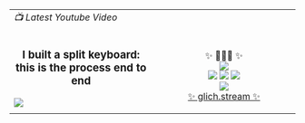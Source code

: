 <html>
  <body>
    <table width="100%">
      <tr>
        <td><i>📺 Latest Youtube Video</i></td>
        <td></td>
      </tr>
      <tr>
        <td width="50%">
          <!-- VIDEO_TITLE::START -->
          <h3 id="latest_video_title" align="center">I built a split keyboard: this is the process end to end</h3>
          <!-- VIDEO_TITLE::END -->
          <!-- VIDEO_LINK::START -->
          <a id="latest_video_url" href="https://www.youtube.com/watch?v=pE8lcf3MJDw" target="_blank">
            <img id="latest_video_thumbnail" src="https://i1.ytimg.com/vi/pE8lcf3MJDw/maxresdefault.jpg" />
          </a>
          <!-- VIDEO_LINK::END -->
        </td>
        <td width="50%">
          <br />
          <p align="center">
            ✨ 🧙🏼‍♂️ ✨
            <br />
            <a href="https://glich.stream/youtube" target="_blank"><img src="https://img.shields.io/youtube/channel/subscribers/UC6iKOXJ9PD-n8DcFPBjLD0w?label=Youtube%20subscribers&style=flat-square" /></a>
            <br />
            <a href="https://glich.stream/discord" target="_blank"><img src="https://img.shields.io/discord/853396660331085824.svg?label=&logo=discord&logoColor=ffffff&color=7389D8&labelColor=6A7EC2" /></a>
            <a href="https://twitter.com/bassemdy" target="_blank"><img src="https://img.shields.io/twitter/follow/bassemdy?label=Twitter&style=social" /></a>
            <a href="https://www.linkedin.com/in/bassemdghaidy" target="_blank"><img src="https://img.shields.io/badge/linked-in-369?style=flat-square&logo=linkedin&logoColor=white&color=blue" /></a>
            <br />
            <a href="https://keybase.io/bassemdy" target="_blank"><img src="https://img.shields.io/keybase/pgp/bassemdy?style=flat-square" /></a>
            <br />
            <a href="https://glich.stream" target="_blank">✨ glich.stream ✨</a>
          </p>
        </td>
      </tr>
    </table>  
  </body>
</html>
